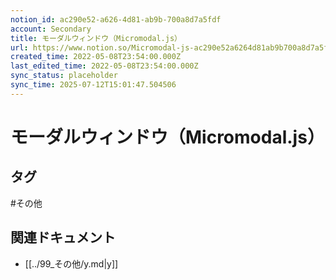 ```yaml
---
notion_id: ac290e52-a626-4d81-ab9b-700a8d7a5fdf
account: Secondary
title: モーダルウィンドウ（Micromodal.js）
url: https://www.notion.so/Micromodal-js-ac290e52a6264d81ab9b700a8d7a5fdf
created_time: 2022-05-08T23:54:00.000Z
last_edited_time: 2022-05-08T23:54:00.000Z
sync_status: placeholder
sync_time: 2025-07-12T15:01:47.504506
---
```

# モーダルウィンドウ（Micromodal.js）


## タグ

#その他 

## 関連ドキュメント

- [[../99_その他/y.md|y]]
